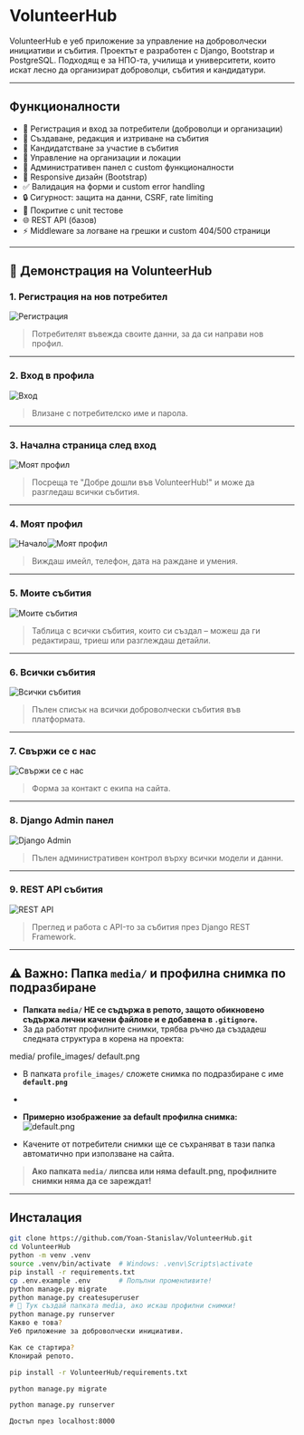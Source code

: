 # VolunteerHub

VolunteerHub е уеб приложение за управление на доброволчески инициативи и събития. Проектът е разработен с Django, Bootstrap и PostgreSQL. Подходящ е за НПО-та, училища и университети, които искат лесно да организират доброволци, събития и кандидатури.

---

## Функционалности

- 🔑 Регистрация и вход за потребители (доброволци и организации)
- 📅 Създаване, редакция и изтриване на събития
- 📝 Кандидатстване за участие в събития
- 🏢 Управление на организации и локации
- 📄 Административен панел с custom функционалности
- 📱 Responsive дизайн (Bootstrap)
- ✅ Валидация на форми и custom error handling
- 🔒 Сигурност: защита на данни, CSRF, rate limiting
- 🧪 Покритие с unit тестове
- 🌐 REST API (базов)
- ⚡ Middleware за логване на грешки и custom 404/500 страници

---

## 📸 Демонстрация на VolunteerHub

### 1. Регистрация на нов потребител
![Регистрация](Screenshot1.png)
> Потребителят въвежда своите данни, за да си направи нов профил.

---

### 2. Вход в профила
![Вход](Screenshot2.png)
> Влизане с потребителско име и парола.

---

### 3. Начална страница след вход
![Моят профил](Screenshot4.png)
> Посреща те "Добре дошли във VolunteerHub!" и може да разгледаш всички събития.

---

### 4. Моят профил
![Начало](Screenshot3.png)![Моят профил](Screenshot4.png)
> Виждаш имейл, телефон, дата на раждане и умения.

---

### 5. Моите събития
![Моите събития](Screenshot5.png)
> Таблица с всички събития, които си създал – можеш да ги редактираш, триеш или разглеждаш детайли.

---

### 6. Всички събития
![Всички събития](Screenshot6.png)
> Пълен списък на всички доброволчески събития във платформата.

---

### 7. Свържи се с нас
![Свържи се с нас](Screenshot7.png)
> Форма за контакт с екипа на сайта.

---

### 8. Django Admin панел
![Django Admin](Screenshot8.png)
> Пълен административен контрол върху всички модели и данни.

---

### 9. REST API събития
![REST API](Screenshot9.png)
> Преглед и работа с API-то за събития през Django REST Framework.

---

## ⚠️ Важно: Папка `media/` и профилна снимка по подразбиране

- **Папката `media/` НЕ се съдържа в репото, защото обикновено съдържа лични качени файлове и е добавена в `.gitignore`.**
- За да работят профилните снимки, трябва ръчно да създадеш следната структура в корена на проекта:

media/
profile_images/
default.png


- В папката `profile_images/` сложете снимка по подразбиране с име **`default.png`**
- 
- **Примерно изображение за default профилна снимка:**  
![default.png](default.png)

- Качените от потребители снимки ще се съхраняват в тази папка автоматично при използване на сайта.

> **Ако папката `media/` липсва или няма default.png, профилните снимки няма да се зареждат!**

---

## Инсталация

```bash
git clone https://github.com/Yoan-Stanislav/VolunteerHub.git
cd VolunteerHub
python -m venv .venv
source .venv/bin/activate  # Windows: .venv\Scripts\activate
pip install -r requirements.txt
cp .env.example .env       # Попълни променливите!
python manage.py migrate
python manage.py createsuperuser
# 🔽 Тук създай папката media, ако искаш профилни снимки!
python manage.py runserver
Какво е това?
Уеб приложение за доброволчески инициативи.

Как се стартира?
Клонирай репото.

pip install -r VolunteerHub/requirements.txt

python manage.py migrate

python manage.py runserver

Достъп през localhost:8000



